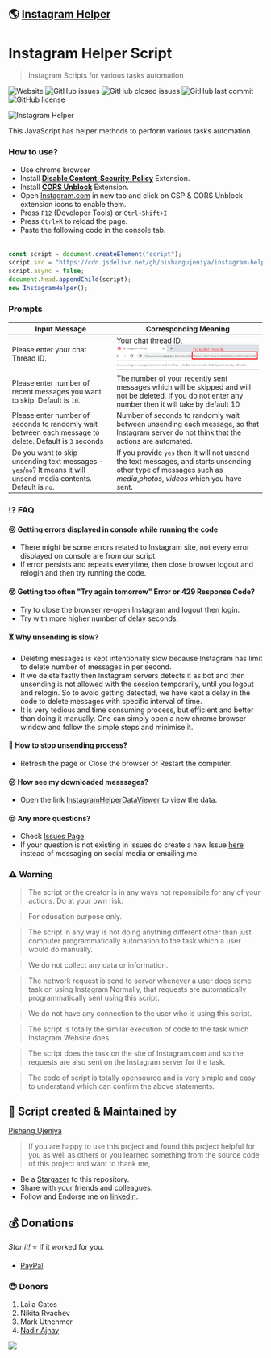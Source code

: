 ## 🌎 [Instagram Helper](https://pishangujeniya.github.io/instagram-helper/)

# Instagram Helper Script
> Instagram Scripts for various tasks automation

![Website](https://img.shields.io/website?url=https%3A%2F%2Fpishangujeniya.github.io%2Finstagram-helper%2F)
![GitHub issues](https://img.shields.io/github/issues/pishangujeniya/instagram-helper)
![GitHub closed issues](https://img.shields.io/github/issues-closed/pishangujeniya/**instagram**-helper)
![GitHub last commit](https://img.shields.io/github/last-commit/pishangujeniya/instagram-helper)
![GitHub license](https://img.shields.io/github/license/pishangujeniya/instagram-helper)

![Instagram Helper](./images/90143326-1e862a80-dd9b-11ea-9d6f-9365617c8ea1.png)

This JavaScript has helper methods to perform various tasks automation.

### How to use?

- Use chrome browser
- Install [**Disable Content-Security-Policy**](https://chrome.google.com/webstore/detail/disable-content-security/ieelmcmcagommplceebfedjlakkhpden?hl=en) Extension.
- Install [**CORS Unblock**](https://chrome.google.com/webstore/detail/cors-unblock/lfhmikememgdcahcdlaciloancbhjino/related?hl=en) Extension.
- Open [Instagram.com](https://instagram.com) in new tab and click on CSP & CORS Unblock extension icons to enable them.
- Press `F12` (Developer Tools) or `Ctrl+Shift+I`
- Press `Ctrl+R` to reload the page.
- Paste the following code in the console tab.

```javascript

const script = document.createElement("script");
script.src = "https://cdn.jsdelivr.net/gh/pishangujeniya/instagram-helper/InstagramHelper.min.js";
script.async = false;
document.head.appendChild(script);
new InstagramHelper();

```

### Prompts

|Input Message| Corresponding Meaning |
|--|--|
| Please enter your chat Thread ID. | Your chat thread ID. <img src="./images/chat_thread_id.png"> |
| Please enter number of recent messages you want to skip. Default is `10`. | The number of your recently sent messages which will be skipped and will not be deleted. If you do not enter any number then it will take by default 10 |
| Please enter number of seconds to randomly wait between each message to delete. Default is `3` seconds | Number of seconds to randomly wait between unsending each message, so that Instagram server do not think that the actions are automated. |
| Do you want to skip unsending text messages - `yes`/`no`? It means it will unsend media contents. Default is `no`. | If you provide `yes` then it will not unsend the text messages, and  starts unsending other type of messages such as *media*,*photos*, *videos* which you have sent. |


### ⁉ FAQ

#### 😖 Getting errors displayed in console while running the code
- There might be some errors related to Instagram site, not every error displayed on console are from our script.
- If error persists and repeats everytime, then close browser logout and relogin and then try running the code.

#### 😵 Getting too often "Try again tomorrow" Error or 429 Response Code?
- Try to close the browser re-open Instagram and logout then login.
- Try with more higher number of delay seconds.

#### ⏳ Why unsending is slow?
- Deleting messages is kept intentionally slow because Instagram has limit to delete number of messages in per second.
- If we delete fastly then Instagram servers detects it as bot and then unsending is not allowed with the session temporarily, until you logout and relogin. So to avoid getting detected, we have kept a delay in the code to delete messages with specific interval of time.
- It is very tedious and time consuming process, but efficient and better than doing it manually. One can simply open a new chrome browser window and follow the simple steps and minimise it.

#### 🛑 How to stop unsending process?
- Refresh the page or Close the browser or Restart the computer.

#### 😕 How see my downloaded messsages?
- Open the link [InstagramHelperDataViewer](./InstagramHelperDataViewer.html) to view the data.

#### 😒 Any more questions?
- Check [Issues Page](https://github.com/pishangujeniya/instagram-helper/issues?q=)
- If your question is not existing in issues do create a new Issue [here](https://github.com/pishangujeniya/instagram-helper/issues/new/choose) instead of messaging on social media or emailing me.

### ⚠ Warning
> The script or the creator is in any ways not reponsibile for any of your actions. Do at your own risk.

> For education purpose only.

> The script in any way is not doing anything different other than just computer programmatically automation to the task which a user would do manually.

> We do not collect any data or information.

> The network request is send to server whenever a user does some task on using Instagram Normally, that requests are automatically programmatically sent using this script.

> We do not have any connection to the user who is using this script.

> The script is totally the similar execution of code to the task which Instagram Website does.

> The script does the task on the site of Instagram.com and so the requests are also sent on the Instagram server for the task.

> The code of script is totally opensource and is very simple and easy to understand which can confirm the above statements.

## 💪 Script created & Maintained by

[Pishang Ujeniya](https://github.com/pishangujeniya)

> If you are happy to use this project and found this project helpful for you as well as others or you learned something from the source code of this project and want to thank me, 

- Be a [Stargazer](https://github.com/pishangujeniya/instagram-helper) to this repository.
- Share with your friends and colleagues.
- Follow and Endorse me on [linkedin](https://www.linkedin.com/in/pishangujeniya).

## 💰 Donations
*Star it!* ⭐ If it worked for you.
- [PayPal](https://paypal.me/Pishang)

### 😍 Donors
1. Laila Gates
2. Nikita Rvachev
3. Mark Utnehmer
4. [Nadir Ajnay](nadirajnay@gmail.com)

<a href="https://paypal.me/Pishang"><img src="./images/9218.jpg"></a>

